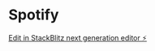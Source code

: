 # Spotify

[Edit in StackBlitz next generation editor ⚡️](https://stackblitz.com/~/github.com/kushal-202/Spotify)
